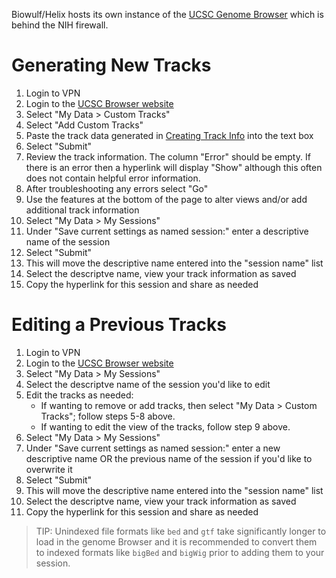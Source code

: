 Biowulf/Helix hosts its own instance of the [UCSC Genome Browser](https://hpcnihapps.cit.nih.gov/genome/) which is behind the NIH firewall.

# Generating New Tracks
1. Login to VPN
2. Login to the [UCSC Browser website](https://hpcnihapps.cit.nih.gov/genome/cgi-bin/hgSession)
3. Select "My Data > Custom Tracks"
4. Select "Add Custom Tracks"
5. Paste the track data generated in [Creating Track Info](https://ccbr.github.io/HowTos/UCSC/creating_track_info/) into the text box
6. Select "Submit"
7. Review the track information. The column "Error" should be empty. If there is an error then a hyperlink will display "Show" although this often does not contain helpful error information.
8. After troubleshooting any errors select "Go"
9. Use the features at the bottom of the page to alter views and/or add additional track information
10. Select "My Data > My Sessions"
11. Under "Save current settings as named session:" enter a descriptive name of the session
12. Select "Submit"
13. This will move the descriptive name entered into the "session name" list
14. Select the descriptve name, view your track information as saved
15. Copy the hyperlink for this session and share as needed

# Editing a Previous Tracks
1. Login to VPN
2. Login to the [UCSC Browser website](https://hpcnihapps.cit.nih.gov/genome/cgi-bin/hgSession)
3. Select "My Data > My Sessions"
4. Select the descriptve name of the session you'd like to edit
5. Edit the tracks as needed:
    - If wanting to remove or add tracks, then select "My Data > Custom Tracks"; follow steps 5-8 above.
    - If wanting to edit the view of the tracks, follow step 9 above.
10. Select "My Data > My Sessions"
11. Under "Save current settings as named session:" enter a new descriptive name OR the previous name of the session if you'd like to overwrite it
12. Select "Submit"
13. This will move the descriptive name entered into the "session name" list
14. Select the descriptve name, view your track information as saved
15. Copy the hyperlink for this session and share as needed

> TIP: Unindexed file formats like `bed` and `gtf` take significantly longer to load in the genome Browser and it is recommended to convert them to indexed formats like `bigBed` and `bigWig` prior to adding them to your session.